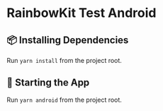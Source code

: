 # RainbowKit Test Android

## :package: Installing Dependencies

Run `yarn install` from the project root.

## :rocket: Starting the App

Run `yarn android` from the project root.